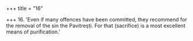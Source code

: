 +++
title = "16"

+++
16. 'Even if many offences have been committed, they recommend for the removal of the sin the Pavitreṣṭi. For that (sacrifice) is a most excellent means of purification.'
